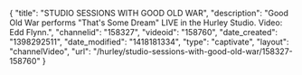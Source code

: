 {
    "title": "STUDIO SESSIONS WITH GOOD OLD WAR",
    "description": "Good Old War performs \"That's Some Dream\" LIVE in the Hurley Studio. Video: Edd Flynn.",
    "channelid": "158327",
    "videoid": "158760",
    "date_created": "1398292511",
    "date_modified": "1418181334",
    "type": "captivate",
    "layout": "channelVideo",
    "url": "\/hurley\/studio-sessions-with-good-old-war\/158327-158760"
}